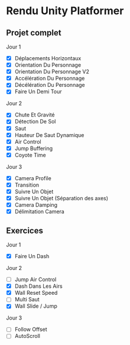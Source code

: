 # Rendu Unity Platformer

## Projet complet
Jour 1
- [x] Déplacements Horizontaux
- [x] Orientation Du Personnage
- [x] Orientation Du Personnage V2
- [x] Accélération Du Personnage 
- [x] Décélération Du Personnage
- [x] Faire Un Demi Tour

Jour 2
- [x] Chute Et Gravité
- [x] Détection De Sol
- [x] Saut
- [x] Hauteur De Saut Dynamique
- [x] Air Control
- [x] Jump Buffering
- [x] Coyote Time

Jour 3
- [x] Camera Profile
- [x] Transition
- [x] Suivre Un Objet
- [x] Suivre Un Objet (Séparation des axes)
- [x] Camera Damping
- [x] Délimitation Camera

## Exercices
Jour 1
- [x] Faire Un Dash

Jour 2
- [ ] Jump Air Control
- [x] Dash Dans Les Airs
- [x] Wall Reset Speed
- [ ] Multi Saut
- [x] Wall Slide / Jump

Jour 3
- [ ] Follow Offset
- [ ] AutoScroll
